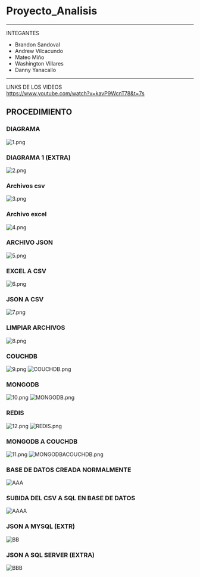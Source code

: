 # Proyecto_Analisis

---------------------------------------------------------------
INTEGANTES

* Brandon Sandoval
* Andrew Vilcacundo
* Mateo Miño
* Washington Villares 
* Danny Yanacallo
----------------------------------------------------------------
LINKS DE LOS VIDEOS <br>
https://www.youtube.com/watch?v=kavP9WcnT78&t=7s

## PROCEDIMIENTO
### DIAGRAMA
  ![1.png](https://github.com/Mino-Mateo/Proyecto_Analisis/blob/main/IMAGENES/1.png)
### DIAGRAMA 1 (EXTRA)
  ![2.png](https://github.com/Mino-Mateo/Proyecto_Analisis/blob/main/IMAGENES/2.png)
### Archivos csv
![3.png](https://github.com/Mino-Mateo/Proyecto_Analisis/blob/main/IMAGENES/3.png)
### Archivo excel
![4.png](https://github.com/Mino-Mateo/Proyecto_Analisis/blob/main/IMAGENES/4.png)
### ARCHIVO JSON
![5.png](https://github.com/Mino-Mateo/Proyecto_Analisis/blob/main/IMAGENES/5.png)
### EXCEL A CSV
![6.png](https://github.com/Mino-Mateo/Proyecto_Analisis/blob/main/IMAGENES/6.png)
### JSON A CSV
![7.png](https://github.com/Mino-Mateo/Proyecto_Analisis/blob/main/IMAGENES/7.png)
### LIMPIAR ARCHIVOS
![8.png](https://github.com/Mino-Mateo/Proyecto_Analisis/blob/main/IMAGENES/8.png)
### COUCHDB
![9.png](https://github.com/Mino-Mateo/Proyecto_Analisis/blob/main/IMAGENES/9.png)
![COUCHDB.png](https://github.com/Mino-Mateo/Proyecto_Analisis/blob/main/IMAGENES/COUCHDB.png)
### MONGODB
![10.png](https://github.com/Mino-Mateo/Proyecto_Analisis/blob/main/IMAGENES/10.png)
![MONGODB.png](https://github.com/Mino-Mateo/Proyecto_Analisis/blob/main/IMAGENES/MONGODB.png)
### REDIS
![12.png](https://github.com/Mino-Mateo/Proyecto_Analisis/blob/main/IMAGENES/12.png)
![REDIS.png](https://github.com/Mino-Mateo/Proyecto_Analisis/blob/main/IMAGENES/REDIS.png)
### MONGODB A COUCHDB
![11.png](https://github.com/Mino-Mateo/Proyecto_Analisis/blob/main/IMAGENES/11.png)
![MONGODBACOUCHDB.png](https://github.com/Mino-Mateo/Proyecto_Analisis/blob/main/IMAGENES/MONGODBACOUCHDB.png)
### BASE DE DATOS CREADA NORMALMENTE 
![AAA](https://github.com/Mino-Mateo/Proyecto_Analisis/blob/main/IMAGENES/AAA.png)
### SUBIDA DEL CSV A SQL EN BASE DE DATOS
![AAAA](https://github.com/Mino-Mateo/Proyecto_Analisis/blob/main/IMAGENES/AAAA.png)
### JSON A MYSQL (EXTR)
![BB](https://github.com/Mino-Mateo/Proyecto_Analisis/blob/main/IMAGENES/BB.png)
### JSON A SQL SERVER (EXTRA)
![BBB](https://github.com/Mino-Mateo/Proyecto_Analisis/blob/main/IMAGENES/BBB.png)

 






